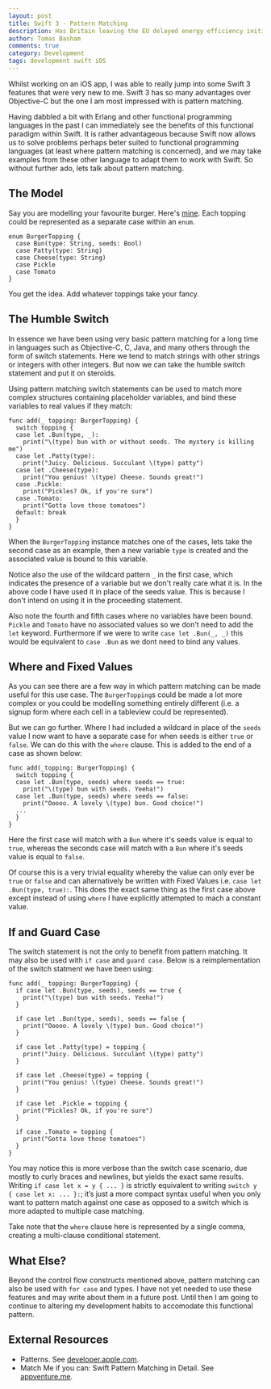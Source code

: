 ```yaml
---
layout: post
title: Swift 3 - Pattern Matching
description: Has Britain leaving the EU delayed energy efficiency initiatives within the UK?
author: Tomas Basham
comments: true
category: Development
tags: development swift iOS
---
```

Whilst working on an iOS app, I was able to really jump into some Swift 3 features that were very new to me. Swift 3 has so many advantages over Objective-C but the one I am most impressed with is pattern matching.

Having dabbled a bit with Erlang and other functional programming languages in the past I can immediately see the benefits of this functional paradigm within Swift. It is rather advantageous because Swift now allows us to solve problems perhaps beter suited to functional programming languages (at least where pattern matching is concerned), and we may take examples from these other language to adapt them to work with Swift. So without further ado, lets talk about pattern matching.

## The Model

Say you are modelling your favourite burger. Here's [mine](http://glutenfreeregina.com/wp-content/uploads/2016/08/Five-Guys.jpg). Each topping could be represented as a separate case within an `enum`.

    enum BurgerTopping {
      case Bun(type: String, seeds: Bool)
      case Patty(type: String)
      case Cheese(type: String)
      case Pickle
      case Tomato
    }

You get the idea. Add whatever toppings take your fancy.

## The Humble Switch

In essence we have been using very basic pattern matching for a long time in languages such as Objective-C, C, Java, and many others through the form of switch statements. Here we tend to match strings with other strings or integers with other integers. But now we can take the humble switch statement and put it on steroids.

Using pattern matching switch statements can be used to match more complex structures containing placeholder variables, and bind these variables to real values if they match:

    func add(_ topping: BurgerTopping) {
      switch topping {
      case let .Bun(type, _):
        print("\(type) bun with or without seeds. The mystery is killing me")
      case let .Patty(type):
        print("Juicy. Delicious. Succulant \(type) patty")
      case let .Cheese(type):
        print("You genius! \(type) Cheese. Sounds great!")
      case .Pickle:
        print("Pickles? Ok, if you're sure")
      case .Tomato:
        print("Gotta love those tomatoes")
      default: break
      }
    }

When the `BurgerTopping` instance matches one of the cases, lets take the second case as an example, then a new variable `type` is created and the associated value is bound to this variable.

Notice also the use of the wildcard pattern `_` in the first case, which indicates the presence of a variable but we don't really care what it is. In the above code I have used it in place of the seeds value. This is because I don't intend on using it in the proceeding statement.

Also note the fourth and fifth cases where no variables have been bound. `Pickle` and `Tomato` have no associated values so we don't need to add the `let` keyword. Furthermore if we were to write `case let .Bun(_, _)` this would be equivalent to `case .Bun` as we dont need to bind any values.

## Where and Fixed Values

As you can see there are a few way in which pattern matching can be made useful for this use case. The `BurgerTopping`s could be made a lot more complex or you could be modelling something entirely different (i.e. a signup form where each cell in a tableview could be represented).

But we can go further. Where I had included a wildcard in place of the `seeds` value I now want to have a separate case for when seeds is either `true` or `false`. We can do this with the `where` clause. This is added to the end of a case as shown below:

    func add(_topping: BurgerTopping) {
      switch topping {
      case let .Bun(type, seeds) where seeds == true:
        print("\(type) bun with seeds. Yeeha!")
      case let .Bun(type, seeds) where seeds == false:
        print("Ooooo. A lovely \(type) bun. Good choice!")
      ...
      }
    }

Here the first case will match with a `Bun` where it's seeds value is equal to `true`, whereas the seconds case will match with a `Bun` where it's seeds value is equal to `false`.

Of course this is a very trivial equality whereby the value can only ever be `true` or `false` and can alternatively be written with Fixed Values i.e. `case let .Bun(type, true):`. This does the exact same thing as the first case above except instead of using `where` I have explicitly attempted to mach a constant value.

## If and Guard Case

The switch statement is not the only to benefit from pattern matching. It may also be used with `if case` and `guard case`. Below is a reimplementation of the switch statment we have been using:

    func add(_ topping: BurgerTopping) {
      if case let .Bun(type, seeds), seeds == true {
        print("\(type) bun with seeds. Yeeha!")
      }

      if case let .Bun(type, seeds), seeds == false {
        print("Ooooo. A lovely \(type) bun. Good choice!")
      }

      if case let .Patty(type) = topping {
        print("Juicy. Delicious. Succulant \(type) patty")
      }

      if case let .Cheese(type) = topping {
        print("You genius! \(type) Cheese. Sounds great!")
      }

      if case let .Pickle = topping {
        print("Pickles? Ok, if you're sure")
      }

      if case .Tomato = topping {
        print("Gotta love those tomatoes")
      }
    }

You may notice this is more verbose than the switch case scenario, due mostly to curly braces and newlines, but yields the exact same results. Writing `if case let x = y { ... }` is strictly equivalent to writing `switch y { case let x: ... }:`; it’s just a more compact syntax useful when you only want to pattern match against one case as opposed to a switch which is more adapted to multiple case matching.

Take note that the `where` clause here is represented by a single comma, creating a multi-clause conditional statement.

## What Else?

Beyond the control flow constructs mentioned above, pattern matching can also be used with `for case` and types. I have not yet needed to use these features and may write about them in a future post. Until then I am going to continue to altering my development habits to accomodate this functional pattern.

## External Resources

* Patterns. See [developer.apple.com](https://developer.apple.com/library/content/documentation/Swift/Conceptual/Swift_Programming_Language/Patterns.html).
* Match Me if you can: Swift Pattern Matching in Detail. See [appventure.me](https://appventure.me/2015/08/20/swift-pattern-matching-in-detail/).
